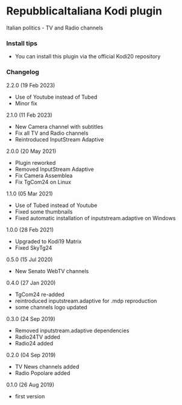 # RepubblicaItaliana Kodi plugin
Italian politics - TV and Radio channels

### Install tips
- You can install this plugin via the official Kodi20 repository

### Changelog
2.2.0 (19 Feb 2023)
- Use of Youtube instead of Tubed
- Minor fix

2.1.0 (11 Feb 2023)
- New Camera channel with subtitles
- Fix all TV and Radio channels
- Reintroduced InputStream Adaptive

2.0.0 (20 May 2021)
- Plugin reworked
- Removed InputStream Adaptive
- Fix Camera Assemblea
- Fix TgCom24 on Linux

1.1.0 (05 Mar 2021)
- Use of Tubed instead of Youtube
- Fixed some thumbnails
- Fixed automatic installation of inputstream.adaptive on Windows

1.0.0 (28 Feb 2021)
- Upgraded to Kodi19 Matrix
- Fixed SkyTg24

0.5.0 (15 Jul 2020)
- New Senato WebTV channels

0.4.0 (27 Jan 2020)
- TgCom24 re-added
- reintroduced inputstream.adaptive for .mdp reproduction
- some channels logo updated

0.3.0 (24 Sep 2019)
- Removed inputstream.adaptive dependencies
- Radio24TV added
- Radio24 added

0.2.0 (04 Sep 2019)
- TV News channels added
- Radio Popolare added 

0.1.0 (26 Aug 2019)
- first version

